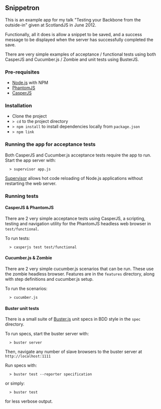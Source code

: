 ## Snippetron

This is an example app for my talk "Testing your Backbone from the outside-in" given at ScotlandJS in June 2012.

Functionally, all it does is allow a snippet to be saved, and a success message to be displayed when the server has successfully completed the save.

There are very simple examples of acceptance / functional tests using both CasperJS and Cucumber.js / Zombie and unit tests using BusterJS.

### Pre-requisites

* [Node.js](http://nodejs.org/) with NPM
* [PhantomJS](http://phantomjs.org/)
* [CasperJS](http://casperjs.org/)

### Installation

* Clone the project
* `> cd` to the project directory
* `> npm install` to install dependencies locally from `package.json`
* `> npm link`

### Running the app for acceptance tests

Both CasperJS and Cucumber.js acceptance tests require the app to run. Start the app server with:

      > supervisor app.js

[Supervisor](https://github.com/isaacs/node-supervisor) allows hot code reloading of Node.js applications without restarting the web server.

### Running tests

#### CasperJS & PhantomJS

There are 2 very simple acceptance tests using CasperJS, a scripting, testing and navigation utility for the PhantomJS headless web browser in `test/functional`.

To run tests:

      > casperjs test test/functional

#### Cucumber.js & Zombie

There are 2 very simple cucumber.js scenarios that can be run. These use the zombie headless browser. Features are in the `features` directory, along with step definitions and cucumber.js setup.

To run the scenarios:

      > cucumber.js

#### Buster unit tests

There is a small suite of [Buster.js](http://busterjs.org/) unit specs in BDD style in the `spec` directory.

To run specs, start the buster server with:

      > buster server

Then, navigate any number of slave browsers to the buster server at `http://localhost:1111`

Run specs with:

      > buster test --reporter specification

or simply:

      > buster test

for less verbose output.